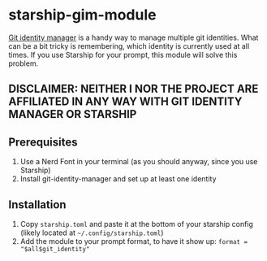 # starship-gim-module
[Git identity manager](https://github.com/samrocketman/git-identity-manager) is a handy way to manage multiple git identities. What can be a bit tricky is remembering, which identity is currently used at all times. If you use Starship for your prompt, this module will solve this problem.  

## <b>DISCLAIMER: NEITHER I NOR THE PROJECT ARE AFFILIATED IN ANY WAY WITH GIT IDENTITY MANAGER OR STARSHIP</b>

## Prerequisites
1. Use a Nerd Font in your terminal (as you should anyway, since you use Starship)
2. Install git-identity-manager and set up at least one identity

## Installation
1. Copy `starship.toml` and paste it at the bottom of your starship config (likely located at `~/.config/starship.toml`)
2. Add the module to your prompt format, to have it show up: `format = "$all$git_identity"`
